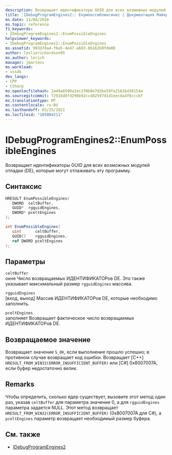 ```yaml
---
description: Возвращает идентификаторы GUID для всех возможных модулей отладки (DE), которые могут отлаживать эту программу.
title: 'IDebugProgramEngines2:: Енумпоссиблингинес | Документация Майкрософт'
ms.date: 11/04/2016
ms.topic: reference
f1_keywords:
- IDebugProgramEngines2::EnumPossibleEngines
helpviewer_keywords:
- IDebugProgramEngines2::EnumPossibleEngines
ms.assetid: 993d70a4-f6a5-4e47-a603-0b162b9fde00
author: leslierichardson95
ms.author: lerich
manager: jmartens
ms.workload:
- vssdk
dev_langs:
- CPP
- CSharp
ms.openlocfilehash: 2a49a0590a1ec2f0b0e7d2be59fe2161b438154a
ms.sourcegitcommit: f2916d8fd296b92cc402597d1d1eecda4f6cccbf
ms.translationtype: MT
ms.contentlocale: ru-RU
ms.lasthandoff: 03/25/2021
ms.locfileid: "105084211"
---
```

# <a name="idebugprogramengines2enumpossibleengines"></a>IDebugProgramEngines2::EnumPossibleEngines
Возвращает идентификаторы GUID для всех возможных модулей отладки (DE), которые могут отлаживать эту программу.

## <a name="syntax"></a>Синтаксис

```cpp
HRESULT EnumPossibleEngines( 
   DWORD  celtBuffer,
   GUID*  rgguidEngines,
   DWORD* pceltEngines
);
```

```csharp
int EnumPossibleEngines( 
   uint      celtBuffer,
   GUID[]    rgguidEngines,
   ref DWORD pceltEngines
);
```

## <a name="parameters"></a>Параметры
`celtBuffer`\
окне Число возвращаемых ИДЕНТИФИКАТОРов DE. Это также указывает максимальный размер `rgguidEngines` массива.

`rgguidEngines`\
[вход, выход] Массив ИДЕНТИФИКАТОРов DE, которые необходимо заполнить.

`pceltEngines`\
заполняет Возвращает фактическое число возвращаемых ИДЕНТИФИКАТОРов DE.

## <a name="return-value"></a>Возвращаемое значение
 Возвращает значение `S_OK`, если выполнение прошло успешно; в противном случае возвращает код ошибки. Возвращает [C++] `HRESULT_FROM_WIN32(ERROR_INSUFFICIENT_BUFFER)` или [C#] 0x8007007A, если буфер недостаточно велик.

## <a name="remarks"></a>Remarks
 Чтобы определить, сколько ядер существует, вызовите этот метод один раз, указав `celtBuffer` для параметра значение 0, а для `rgguidEngines` параметра задается NULL. Этот метод возвращает `HRESULT_FROM_WIN32(ERROR_INSUFFICIENT_BUFFER)` (0x8007007A для C#), а `pceltEngines` параметр возвращает необходимый размер буфера.

## <a name="see-also"></a>См. также
- [IDebugProgramEngines2](../../../extensibility/debugger/reference/idebugprogramengines2.md)

